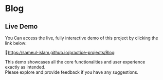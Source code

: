 # Blog  

## Live Demo 

You Can access the live, fully interactive demo of this project by clicking the link below: 

  🔗https://sameul-islam.github.io/practice-projects/Blog

This demo showcases all the core functionalities and user experience exactly as intended.  
Please explore and provide feedback if you have any suggestions.
